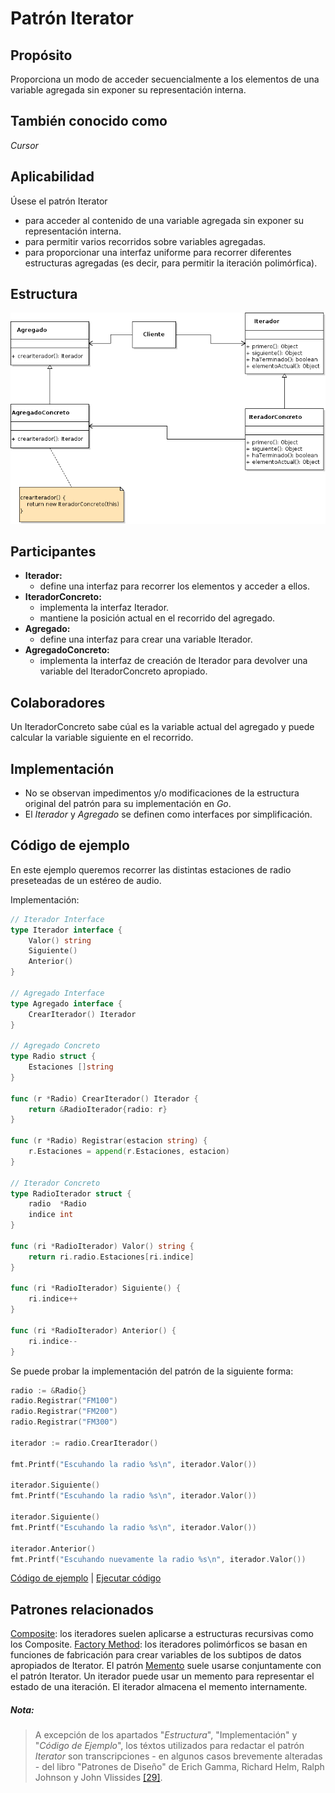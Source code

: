 # Patrón Iterator

## Propósito

Proporciona un modo de acceder secuencialmente a los elementos de una variable agregada sin exponer su representación interna.

## También conocido como

_Cursor_

## Aplicabilidad

Úsese el patrón Iterator

* para acceder al contenido de una variable agregada sin exponer su representación interna.
* para permitir varios recorridos sobre variables agregadas.
* para proporcionar una interfaz uniforme para recorrer diferentes estructuras agregadas (es decir, para permitir la iteración polimórfica).

## Estructura

![](/assets/uml/iterator.png)

## Participantes

* **Iterador:**
  * define una interfaz para recorrer los elementos y acceder a ellos.
* **IteradorConcreto:**
  * implementa la interfaz Iterador.
  * mantiene la posición actual en el recorrido del agregado.
* **Agregado:**
  * define una interfaz para crear una variable Iterador.
* **AgregadoConcreto:**
  * implementa la interfaz de creación de Iterador para devolver una variable del IteradorConcreto apropiado.

## Colaboradores

Un IteradorConcreto sabe cúal es la variable actual del agregado y puede calcular la variable siguiente en el recorrido.

## Implementación

- No se observan impedimentos y/o modificaciones de la estructura original del patrón para su implementación en _Go_.
- El _Iterador_ y _Agregado_ se definen como interfaces por simplificación.

## Código de ejemplo

En este ejemplo queremos recorrer las distintas estaciones de radio preseteadas de un estéreo de audio.

Implementación:

```go
// Iterador Interface
type Iterador interface {
    Valor() string
    Siguiente()
    Anterior()
}

// Agregado Interface
type Agregado interface {
    CrearIterador() Iterador
}

// Agregado Concreto
type Radio struct {
    Estaciones []string
}

func (r *Radio) CrearIterador() Iterador {
    return &RadioIterador{radio: r}
}

func (r *Radio) Registrar(estacion string) {
    r.Estaciones = append(r.Estaciones, estacion)
}

// Iterador Concreto
type RadioIterador struct {
    radio  *Radio
    indice int
}

func (ri *RadioIterador) Valor() string {
    return ri.radio.Estaciones[ri.indice]
}

func (ri *RadioIterador) Siguiente() {
    ri.indice++
}

func (ri *RadioIterador) Anterior() {
    ri.indice--
}
```

Se puede probar la implementación del patrón de la siguiente forma:

```go
radio := &Radio{}
radio.Registrar("FM100")
radio.Registrar("FM200")
radio.Registrar("FM300")

iterador := radio.CrearIterador()

fmt.Printf("Escuhando la radio %s\n", iterador.Valor())

iterador.Siguiente()
fmt.Printf("Escuhando la radio %s\n", iterador.Valor())

iterador.Siguiente()
fmt.Printf("Escuhando la radio %s\n", iterador.Valor())

iterador.Anterior()
fmt.Printf("Escuhando nuevamente la radio %s\n", iterador.Valor())
```

[Código de ejemplo](https://github.com/danielspk/designpatternsingo/tree/master/patrones/comportamiento/iterator) | [Ejecutar código](https://play.golang.org/p/qpY_F7wrd6u)

## Patrones relacionados

[Composite](/patrones/estructurales/composite.md): los iteradores suelen aplicarse a estructuras recursivas como los Composite.
[Factory Method](/patrones/creacionales/factorymethod.md): los iteradores polimórficos se basan en funciones de fabricación para crear variables de los subtipos de datos apropiados de Iterator.
El patrón [Memento](/patrones/comportamiento/memento.md) suele usarse conjuntamente con el patrón Iterator. Un iterador puede usar un memento para representar el estado de una iteración. El iterador almacena el memento internamente.

##### Nota:
> A excepción de los apartados "_Estructura_", "Implementación" y "_Código de Ejemplo_", los téxtos utilizados para redactar el patrón _Iterator_ son transcripciones - en algunos casos brevemente alteradas - del libro "Patrones de Diseño" de Erich Gamma, Richard Helm, Ralph Johnson y John Vlissides [\[29\]](/recursos.md).
